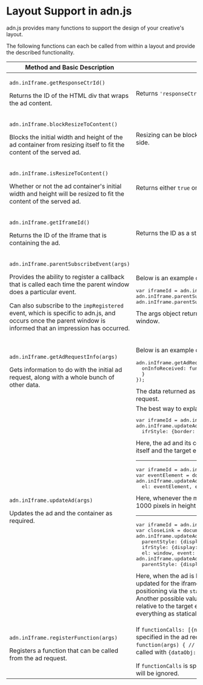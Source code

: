 # Layout Support in adn.js

<p>adn.js provides many functions to support the design of your creative's layout.</p>
<p>The following functions can each be called from within a layout and provide the described functionality.</p>
<table class="table table-condensed table-bordered">
  <thead>
  <tr>
    <th>Method and Basic Description</th>
    <th>Notes</th>
  </tr>
  </thead>
  <tbody>
  <tr>
    <td><p><code>adn.inIframe.getResponseCtrId()</code></p>
      <p>Returns the ID of the HTML div that wraps the ad content.</p>
    </td>
    <td>
      Returns <code>'responseCtr'</code> and is unlikely to change.
    </td>
  </tr>
  <tr>
    <td><p><code>adn.inIframe.blockResizeToContent()</code></p>
      <p>Blocks the initial width and height of the ad container from resizing itself to fit the content of the served ad.</p></td>
    <td>
      Resizing can be blocked on the request side. This also provides the same functionality on the layout side.
    </td>
  </tr>
  <tr>
    <td><p><code>adn.inIframe.isResizeToContent()</code></p>
      <p>Whether or not the ad container's initial width and height will be resized to fit the content of the served ad.</p></td>
    <td>
      Returns either <code>true</code> or <code>false</code>.
    </td>
  </tr>
  <tr>
    <td><p><code>adn.inIframe.getIframeId()</code></p><p>Returns the ID of the Iframe that is containing the ad.</p></td>
    <td>
      Returns the ID as a string.
    </td>
  </tr>
  <tr>
    <td>
      <p><code>adn.inIframe.parentSubscribeEvent(args)</code></p>
      <p>Provides the ability to register a callback that is called each time the parent window does a particular event.<p><p>Can also subscribe to
        the
        <code>impRegistered</code> event, which is specific to adn.js, and occurs once the parent window is informed that an impression has occurred.
      </p></td>
    <td>
      <p>Below is an example of how to subscribe to the events.</p>
      <pre>var iframeId = adn.inIframe.getIframeId();
adn.inIframe.parentSubscribeEvent({ifrId: iframeId, event: 'resize', cb: function(args) {} });
adn.inIframe.parentSubscribeEvent({ifrId: iframeId, event: 'impRegistered', cb: function(args) {} });</pre>
      The args object returned as a parameter in the callback includes the width and height of the parent window.
    </td>
  </tr>
  <tr>
    <td>
      <p><code>adn.inIframe.getAdRequestInfo(args)</code></p>
      <p>Gets information to do with the initial ad request, along with a whole bunch of other data.</p></td>
    <td>
      <p>Below is an example of how to request the info</p>
      <pre>adn.inIframe.getAdRequestInfo({
  onInfoReceived: function(data) {
  }
});</pre>
      The data returned as a parameter to the callback function includes anything that was set on the ad request.
    </td>
  </tr>
  <tr>
    <td>
      <p><code>adn.inIframe.updateAd(args)</code></p>
      <p>Updates the ad and the container as required.</p></td>
    <td>
      The best way to explain this is with examples.
      <pre>var iframeId = adn.inIframe.getIframeId();
adn.inIframe.updateAd({ifrW: 200, ifrH: 300, ifrId: iframeId,
  ifrStyle: {border: '10px solid black'}, parentStyle: {padding: '20px'}});</pre>
      Here, the ad and its container will resize to 200x300 pixels and apply the supplied styles to the iframe itself and the target element in the parent document.
      <hr>
      <pre>var iframeId = adn.inIframe.getIframeId();
var eventElement = document.getElementById("myId");
adn.inIframe.updateAd({ifrId: iframeId, ifrW: '100%', ifrH: 1000,
  el: eventElement, event: 'mouseover', cb: function() {// do stuff here} });</pre>
      Here, whenever the mouse hovers over
      <code>eventElement</code>, the ad will resize itself to be 100% in width and 1000 pixels in height and the callback called.
      <hr>
      <pre>var iframeId = adn.inIframe.getIframeId();
var closeLink = document.getElementById("closeLink");
adn.inIframe.updateAd({ifrId: iframeId, ifrW: '100%', ifrH: '100%',
  parentStyle: {display: 'block'},
  ifrStyle: {display: 'block', top: 0, left: 0, backgroundColor: bgColor}, stack: 'absolute',
  el: window, event: 'load', cb: function() {});
adn.inIframe.updateAd({ifrId: iframeId, ifrW: 0, ifrH: 0,
  parentStyle: {display: 'none'}, el: closeLink, event: 'click', cb: onClickCallback});</pre>
      Here, when the ad is loaded inside the iframe, the ad's size will be adjusted accordingly, as will styles updated for the iframe's container and the iframe itself.
      In addition, the iframe will be set to absolute positioning via the <code>stack</code> setting. Then,
      when the `closeLink` element is clicked, the ad will disappear. Another possible value for <code>stack</code> is
      <code>relative</code>, which means
      the iframe will be positioned absolutely relative to the target element in the parent document. Setting
      <code>stack</code> to any other value will render everything
      as statically positioned.
    </td>
  </tr>
  <tr>
    <td>
      <p><code>adn.inIframe.registerFunction(args)</code></p>
      <p>Registers a function that can be called from the ad request.</p></td>
    <td>
      <p>If <code>functionCalls: [{name: 'nameOfFunction', args: {dataObj: 'data', dataObj2: 'more data'}}]</code> is specified in the ad request and
        <code>adn.inIframe.registerFunction({name: 'nameOfFunction', func: function(args) { // do something here } });</code>
        is specified in the ad, the function defined in <code>func</code> will be called with
        <code>{dataObj: 'data', dataObj2: 'more data'}</code> as an argument once the ad is loaded.</p>
      If <code>functionCalls</code> is specified and no corresponding function to call is found in the ad, the function calls will be ignored.
    </td>
  </tr>
  </tbody>
</table>

